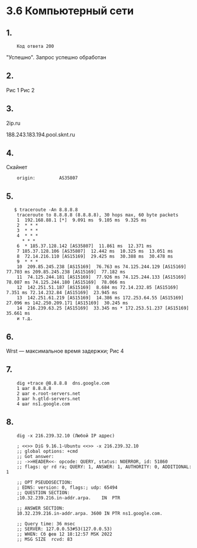 # 3.6 Компьютерный сети
## 1.
        Код ответа 200
"Успешно". Запрос успешно обработан
## 2.
Рис 1
Рис 2
## 3.
2ip.ru

188.243.183.194.pool.sknt.ru

## 4.
Скайнет

        origin:         AS35807
## 5.
       $ traceroute -An 8.8.8.8
        traceroute to 8.8.8.8 (8.8.8.8), 30 hops max, 60 byte packets
        1  192.168.88.1 [*]  9.091 ms  9.105 ms  9.325 ms
        2  * * *
        3  * * *
        4  * * *
          * * *
        6  * 185.37.128.142 [AS35807]  11.861 ms  12.371 ms
        7 185.37.128.106 [AS35807]  12.442 ms  10.325 ms  13.051 ms
        8  72.14.216.110 [AS15169]  29.425 ms  30.388 ms  30.478 ms
        9  * * *
        10  209.85.245.238 [AS15169]  76.763 ms 74.125.244.129 [AS15169]  77.703 ms 209.85.245.238 [AS15169]  77.182 ms
        11  74.125.244.181 [AS15169]  77.926 ms 74.125.244.133 [AS15169]  78.087 ms 74.125.244.180 [AS15169]  78.066 ms
        12  142.251.51.187 [AS15169]  8.684 ms 72.14.232.85 [AS15169]  7.351 ms 72.14.232.84 [AS15169]  23.945 ms
        13  142.251.61.219 [AS15169]  14.386 ms 172.253.64.55 [AS15169]  27.096 ms 142.250.209.171 [AS15169]  30.245 ms
        14  216.239.63.25 [AS15169]  33.345 ms * 172.253.51.237 [AS15169]  35.661 ms
        и т.д. 

## 6.
Wrst — максимальное время задержки;
Рис 4
## 7.
        dig +trace @8.8.8.8  dns.google.com
        1 шаг 8.8.8.8
        2 шаг e.root-servers.net
        3 шаг h.gtld-servers.net
        4 шаг ns1.google.com
## 8.
        dig -x 216.239.32.10 (Любой IP адрес)

        ; <<>> DiG 9.16.1-Ubuntu <<>> -x 216.239.32.10
        ;; global options: +cmd
        ;; Got answer:
        ;; ->>HEADER<<- opcode: QUERY, status: NOERROR, id: 51860
        ;; flags: qr rd ra; QUERY: 1, ANSWER: 1, AUTHORITY: 0, ADDITIONAL: 1

        ;; OPT PSEUDOSECTION:
        ; EDNS: version: 0, flags:; udp: 65494
        ;; QUESTION SECTION:
        ;10.32.239.216.in-addr.arpa.	IN	PTR

        ;; ANSWER SECTION:
        10.32.239.216.in-addr.arpa. 3600 IN	PTR	ns1.google.com.

        ;; Query time: 36 msec
        ;; SERVER: 127.0.0.53#53(127.0.0.53)
        ;; WHEN: Сб фев 12 18:12:57 MSK 2022
        ;; MSG SIZE  rcvd: 83
